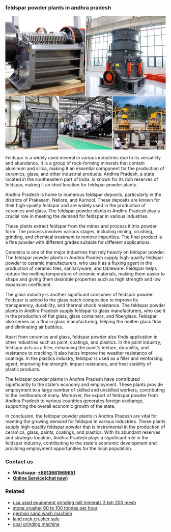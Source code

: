 <h3>feldspar powder plants in andhra pradesh</h3><img src='1702260296.jpg' alt=''><p>Feldspar is a widely used mineral in various industries due to its versatility and abundance. It is a group of rock-forming minerals that contain aluminum and silica, making it an essential component for the production of ceramics, glass, and other industrial products. Andhra Pradesh, a state located in the southeastern part of India, is known for its rich reserves of feldspar, making it an ideal location for feldspar powder plants.</p><p>Andhra Pradesh is home to numerous feldspar deposits, particularly in the districts of Prakasam, Nellore, and Kurnool. These deposits are known for their high-quality feldspar and are widely used in the production of ceramics and glass. The feldspar powder plants in Andhra Pradesh play a crucial role in meeting the demand for feldspar in various industries.</p><p>These plants extract feldspar from the mines and process it into powder form. The process involves various stages, including mining, crushing, grinding, and chemical treatment to remove impurities. The final product is a fine powder with different grades suitable for different applications.</p><p>Ceramics is one of the major industries that rely heavily on feldspar powder. The feldspar powder plants in Andhra Pradesh supply high-quality feldspar powder to ceramic manufacturers, who use it as a fluxing agent in the production of ceramic tiles, sanitaryware, and tableware. Feldspar helps reduce the melting temperature of ceramic materials, making them easier to shape and giving them desirable properties such as high strength and low expansion coefficient.</p><p>The glass industry is another significant consumer of feldspar powder. Feldspar is added to the glass batch composition to improve its transparency, durability, and thermal shock resistance. The feldspar powder plants in Andhra Pradesh supply feldspar to glass manufacturers, who use it in the production of flat glass, glass containers, and fiberglass. Feldspar also serves as a flux in glass manufacturing, helping the molten glass flow and eliminating air bubbles.</p><p>Apart from ceramics and glass, feldspar powder also finds application in other industries such as paint, coatings, and plastics. In the paint industry, feldspar acts as a filler, enhancing the paint's texture, durability, and resistance to cracking. It also helps improve the weather resistance of coatings. In the plastics industry, feldspar is used as a filler and reinforcing agent, improving the strength, impact resistance, and heat stability of plastic products.</p><p>The feldspar powder plants in Andhra Pradesh have contributed significantly to the state's economy and employment. These plants provide employment to a large number of skilled and unskilled workers, contributing to the livelihoods of many. Moreover, the export of feldspar powder from Andhra Pradesh to various countries generates foreign exchange, supporting the overall economic growth of the state.</p><p>In conclusion, the feldspar powder plants in Andhra Pradesh are vital for meeting the growing demand for feldspar in various industries. These plants supply high-quality feldspar powder that is instrumental in the production of ceramics, glass, paints, coatings, and plastics. With its abundant reserves and strategic location, Andhra Pradesh plays a significant role in the feldspar industry, contributing to the state's economic development and providing employment opportunities for the local population.</p><h3>Contact us</h3><ul><li><strong>Whatsapp:&nbsp;<a href="https://wa.me/8613661969651">+8613661969651</a></strong></li><li><a href="https://swt.shibang-china.com/?git&amp;zhl&amp;feldspar powder plants in andhra pradesh"><strong>Online Service(chat now)</strong></a></li></ul><h3>Related</h3><ul><li><a href='usa used equipment grinding mill minerals 3 tph 200 mesh.md'>usa used equipment grinding mill minerals 3 tph 200 mesh</a></li><li><a href='stone crusher 60 to 100 tonnes per hour.md'>stone crusher 60 to 100 tonnes per hour</a></li><li><a href='german sand wash machine.md'>german sand wash machine</a></li><li><a href='land rock crusher sale.md'>land rock crusher sale</a></li><li><a href='coal grinding machine.md'>coal grinding machine</a></li></ul>